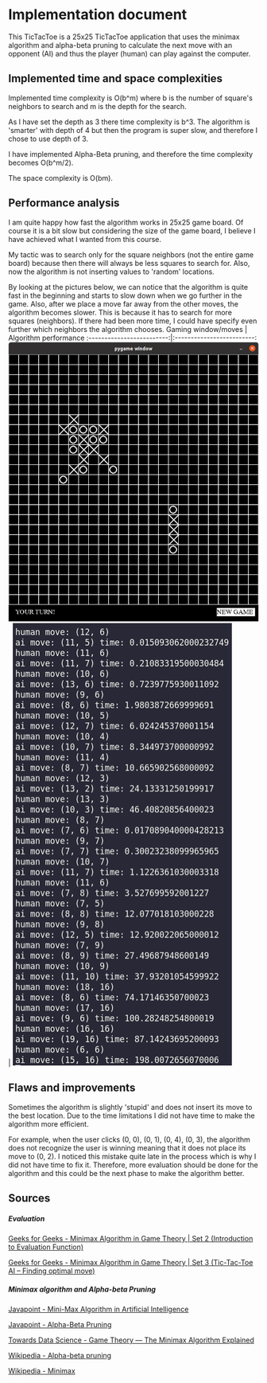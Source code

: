 # Implementation document

This TicTacToe is a 25x25 TicTacToe application that uses the minimax algorithm and alpha-beta pruning to calculate the next move with an opponent (AI) and thus the player (human) can play against the computer.

## Implemented time and space complexities

Implemented time complexity is O(b^m) where b is the number of square's neighbors to search and m is the depth for the search.

As I have set the depth as 3 there time complexity is b^3. The algorithm is 'smarter' with depth of 4 but then the program is super slow, and therefore I chose to use depth of 3.

I have implemented Alpha-Beta pruning, and therefore the time complexity becomes O(b^m/2).

The space complexity is O(bm).

## Performance analysis

I am quite happy how fast the algorithm works in 25x25 game board. Of course it is a bit slow but considering the size of the game board, I believe I have achieved what I wanted from this course.

My tactic was to search only for the square neighbors (not the entire game board) because then there will always be less squares to search for. Also, now the algorithm is not inserting values to 'random' locations.

By looking at the pictures below, we can notice that the algorithm is quite fast in the beginning and starts to slow down when we go further in the game. Also, after we place a move far away from the other moves, the algorithm becomes slower. This is because it has to search for more squares (neighbors). If there had been more time, I could have specify even further which neighbors the algorithm chooses.
Gaming window/moves            |  Algorithm performance
:-------------------------:|:-------------------------:
 ![performance,analysis](pictures/performance_analysis.png)| ![time analysis](pictures/time_analysis.png)


## Flaws and improvements

Sometimes the algorithm is slightly 'stupid' and does not insert its move to the best location. Due to the time limitations I did not have time to make the algorithm more efficient.

For example, when the user clicks (0, 0), (0, 1), (0, 4), (0, 3), the algorithm does not recognize the user is winning meaning that it does not place its move to (0, 2). I noticed this mistake quite late in the process which is why I did not have time to fix it. Therefore, more evaluation should be done for the algorithm and this could be the next phase to make the algorithm better.

## Sources

##### Evaluation

[Geeks for Geeks - Minimax Algorithm in Game Theory | Set 2 (Introduction to Evaluation Function)](https://www.geeksforgeeks.org/minimax-algorithm-in-game-theory-set-2-evaluation-function/)

[Geeks for Geeks - Minimax Algorithm in Game Theory | Set 3 (Tic-Tac-Toe AI – Finding optimal move)](https://www.geeksforgeeks.org/minimax-algorithm-in-game-theory-set-3-tic-tac-toe-ai-finding-optimal-move/?ref=lbp)

##### Minimax algorithm and Alpha-beta Pruning

[Javapoint - Mini-Max Algorithm in Artificial Intelligence](https://www.javatpoint.com/mini-max-algorithm-in-ai)

[Javapoint - Alpha-Beta Pruning](https://www.javatpoint.com/ai-alpha-beta-pruning)

[Towards Data Science - Game Theory — The Minimax Algorithm Explained](https://towardsdatascience.com/how-a-chess-playing-computer-thinks-about-its-next-move-8f028bd0e7b1)

[Wikipedia - Alpha-beta pruning](https://en.wikipedia.org/wiki/Alpha%E2%80%93beta_pruning)

[Wikipedia - Minimax](https://en.wikipedia.org/wiki/Minimax)
